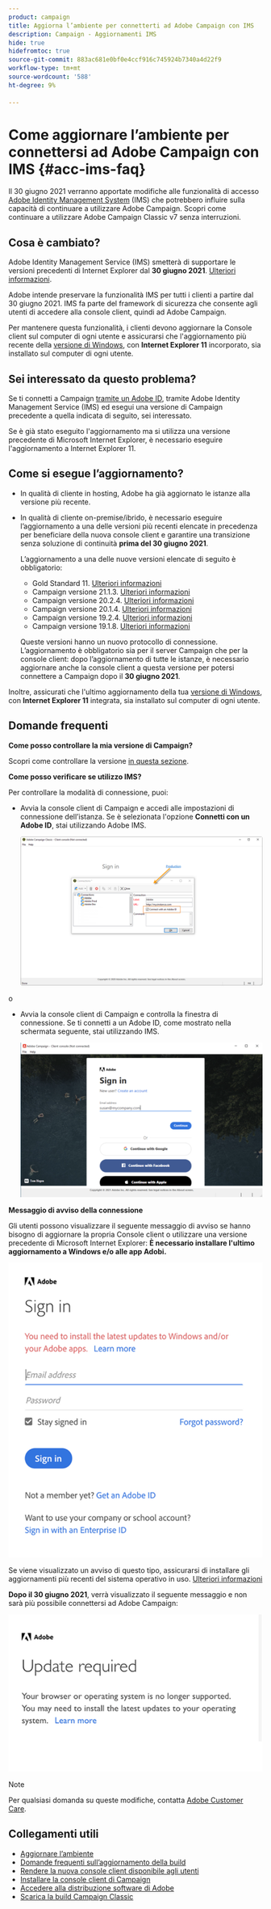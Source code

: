 ```yaml
---
product: campaign
title: Aggiorna l’ambiente per connetterti ad Adobe Campaign con IMS
description: Campaign - Aggiornamenti IMS
hide: true
hidefromtoc: true
source-git-commit: 883ac681e0bf0e4ccf916c745924b7340a4d22f9
workflow-type: tm+mt
source-wordcount: '588'
ht-degree: 9%

---
```


# Come aggiornare l’ambiente per connettersi ad Adobe Campaign con IMS {#acc-ims-faq}

Il 30 giugno 2021 verranno apportate modifiche alle funzionalità di accesso [Adobe Identity Management System](https://helpx.adobe.com/enterprise/using/identity.html) (IMS) che potrebbero influire sulla capacità di continuare a utilizzare Adobe Campaign. Scopri come continuare a utilizzare Adobe Campaign Classic v7 senza interruzioni.

## Cosa è cambiato?

Adobe Identity Management Service (IMS) smetterà di supportare le versioni precedenti di Internet Explorer dal **30 giugno 2021**. [Ulteriori informazioni](https://helpx.adobe.com/x-productkb/global/update-operating-system-and-browser.html).

Adobe intende preservare la funzionalità IMS per tutti i clienti a partire dal 30 giugno 2021. IMS fa parte del framework di sicurezza che consente agli utenti di accedere alla console client, quindi ad Adobe Campaign.

Per mantenere questa funzionalità, i clienti devono aggiornare la Console client sul computer di ogni utente e assicurarsi che l&#39;aggiornamento più recente della [versione di Windows](../rn/using/compatibility-matrix.md#ClientConsoleoperatingsystems), con **Internet Explorer 11** incorporato, sia installato sul computer di ogni utente.

## Sei interessato da questo problema?

Se ti connetti a Campaign [tramite un Adobe ID](../integrations/using/about-adobe-id.md), tramite Adobe Identity Management Service (IMS) ed esegui una versione di Campaign precedente a quella indicata di seguito, sei interessato.

Se è già stato eseguito l&#39;aggiornamento ma si utilizza una versione precedente di Microsoft Internet Explorer, è necessario eseguire l&#39;aggiornamento a Internet Explorer 11.

## Come si esegue l’aggiornamento?

* In qualità di cliente in hosting, Adobe ha già aggiornato le istanze alla versione più recente.

* In qualità di cliente on-premise/ibrido, è necessario eseguire l’aggiornamento a una delle versioni più recenti elencate in precedenza per beneficiare della nuova console client e garantire una transizione senza soluzione di continuità **prima del 30 giugno 2021**.

   L’aggiornamento a una delle nuove versioni elencate di seguito è obbligatorio:

   * Gold Standard 11. [Ulteriori informazioni](../rn/using/gold-standard.md)
   * Campaign versione 21.1.3. [Ulteriori informazioni](../rn/using/latest-release.md)
   * Campaign versione 20.2.4. [Ulteriori informazioni](../rn/using/release--20-2.md)
   * Campaign versione 20.1.4. [Ulteriori informazioni](../rn/using/release--20-1.md)
   * Campaign versione 19.2.4. [Ulteriori informazioni](../rn/using/release--19-2.md)
   * Campaign versione 19.1.8. [Ulteriori informazioni](../rn/using/release--19-1.md)

   Queste versioni hanno un nuovo protocollo di connessione. L’aggiornamento è obbligatorio sia per il server Campaign che per la console client: dopo l’aggiornamento di tutte le istanze, è necessario aggiornare anche la console client a questa versione per potersi connettere a Campaign dopo il **30 giugno 2021**.

Inoltre, assicurati che l&#39;ultimo aggiornamento della tua [versione di Windows](../rn/using/compatibility-matrix.md#ClientConsoleoperatingsystems), con **Internet Explorer 11** integrata, sia installato sul computer di ogni utente.

## Domande frequenti

**Come posso controllare la mia versione di Campaign?**

Scopri come controllare la versione [in questa sezione](../platform/using/launching-adobe-campaign.md#getting-your-campaign-version).


**Come posso verificare se utilizzo IMS?**

Per controllare la modalità di connessione, puoi:

* Avvia la console client di Campaign e accedi alle impostazioni di connessione dell’istanza. Se è selezionata l&#39;opzione **Connetti con un Adobe ID**, stai utilizzando Adobe IMS.

   ![](../integrations/using/assets/ims_1.png)

o

* Avvia la console client di Campaign e controlla la finestra di connessione. Se ti connetti a un Adobe ID, come mostrato nella schermata seguente, stai utilizzando IMS.

   ![](../integrations/using/assets/adobeID.png)

**Messaggio di avviso della connessione**

Gli utenti possono visualizzare il seguente messaggio di avviso se hanno bisogno di aggiornare la propria Console client o utilizzare una versione precedente di Microsoft Internet Explorer: **È necessario installare l&#39;ultimo aggiornamento a Windows e/o alle app Adobi.**

![](../integrations/using/assets/do-not-localize/errorMsg.png)

Se viene visualizzato un avviso di questo tipo, assicurarsi di installare gli aggiornamenti più recenti del sistema operativo in uso. [Ulteriori informazioni](https://helpx.adobe.com/x-productkb/global/update-operating-system-and-browser.html)

**Dopo il 30 giugno 2021**, verrà visualizzato il seguente messaggio e non sarà più possibile connettersi ad Adobe Campaign:

![](../integrations/using/assets/do-not-localize/errorUpdateReq.png)

>[!NOTE]
>
>Per qualsiasi domanda su queste modifiche, contatta [Adobe Customer Care](https://helpx.adobe.com/it/enterprise/admin-guide.html/enterprise/using/support-for-experience-cloud.ug.html).


## Collegamenti utili

* [Aggiornare l’ambiente](../production/using/build-upgrade.md)
* [Domande frequenti sull’aggiornamento della build](../platform/using/faq-build-upgrade.md)
* [Rendere la nuova console client disponibile agli utenti](../installation/using/client-console-availability-for-windows.md)
* [Installare la console client di Campaign](../installation/using/installing-the-client-console.md)
* [Accedere alla distribuzione software di Adobe](https://experienceleague.adobe.com/docs/experience-cloud/software-distribution/home.html?lang=en)
* [Scarica la build Campaign Classic](https://experience.adobe.com/#/downloads/content/software-distribution/en/campaign.html)